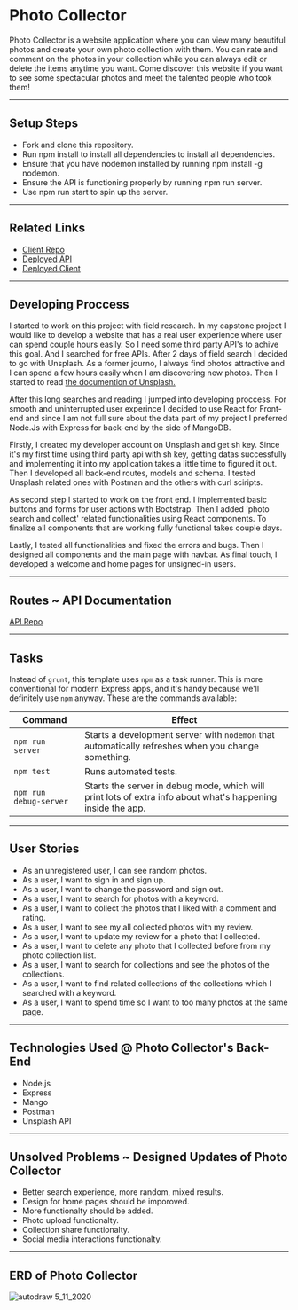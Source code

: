 # Photo Collector
Photo Collector is a website application where you can view many beautiful photos and
create your own photo collection with them. You can rate and comment on the photos in your collection while you
can always edit or delete the items anytime you want. Come discover this website if you want to see
some spectacular photos and meet the talented people who took them!

-----------------------

## Setup Steps
<ul>
 <li> Fork and clone this repository.</li>
 <li> Run npm install to install all dependencies to install all dependencies.</li>
 <li>Ensure that you have nodemon installed by running npm install -g nodemon.</li>
 <li>Ensure the API is functioning properly by running npm run server.</li>
 <li> Use npm run start to spin up the server.</li>
</ul>

-----------------------

## Related Links
<ul>
  <li><a target="_blank" rel="noopener noreferrer" href="https://github.com/ozenesat/photo-collector-client">Client Repo</a></li>
  <li><a target="_blank" rel="noopener noreferrer" href="https://mysterious-escarpment-32571.herokuapp.com">Deployed API</a></li>
  <li><a target="_blank" rel="noopener noreferrer" href="https://ozenesat.github.io/photo-collector-client/">Deployed Client</a></li>
</ul>

-----------------------

## Developing Proccess

I started to work on this project with field research. In my capstone project I would like to develop a website that has a real user experience where user can spend couple hours easily. So I need some third party API's to achive this goal. And I searched for free APIs. After 2 days of field search I decided to go with Unsplash. As a former journo, I always find photos attractive and I can spend a few hours easily when I am discovering new photos. Then I started to read <a target="_blank" rel="noopener noreferrer" href="https://unsplash.com/documentation"> the documention of Unsplash.</a>

After this long searches and reading I jumped into developing proccess. For smooth and uninterrupted user experince I decided to use React for Front-end and since I am not full sure about the data part of my project I preferred Node.Js with Express for back-end by the side of MangoDB.

Firstly, I created my developer account on Unsplash and get sh key. Since it's my first time using third party api with sh key, getting datas successfully and implementing it into my application takes a little time to figured it out. Then I developed all back-end routes, models and schema. I tested Unsplash related ones with Postman and the others with curl sciripts.

As second step I started to work on the front end. I implemented basic buttons and forms for user actions with Bootstrap. Then I added 'photo search and collect' related functionalities using React components. To finalize all components that are working fully functional takes couple days.

Lastly, I tested all functionalities and fixed the errors and bugs. Then I designed all components and the main page with navbar. As final touch, I developed a welcome and home pages for unsigned-in users.

-----------------------

## Routes ~ API Documentation

<a target="./Routes.md" href="./Routes.md">API Repo</a>

-----------------------

## Tasks

Instead of `grunt`, this template uses `npm` as a task runner. This is more
conventional for modern Express apps, and it's handy because we'll definitely
use `npm` anyway. These are the commands available:

| Command                | Effect                                                                                                      |
|------------------------|-------------------------------------------------------------------------------------------------------------|
| `npm run server`       | Starts a development server with `nodemon` that automatically refreshes when you change something.                                                                                         |
| `npm test`             | Runs automated tests.                                                                                       |
| `npm run debug-server` | Starts the server in debug mode, which will print lots of extra info about what's happening inside the app. |

-----------------------

## User Stories
<ul>
  <li> As an unregistered user, I can see random photos.</li>
  <li> As a user, I want to sign in and sign up.</li>
  <li> As a user, I want to change the password and sign out.</li>
  <li> As a user, I want to search for photos with a keyword.</li>
  <li> As a user, I want to collect the photos that I liked with a comment and rating.</li>
  <li> As a user, I want to see my all collected photos with my review.</li>
  <li> As a user, I want to update my review for a photo that I collected.</li>
  <li> As a user, I want to delete any photo that I collected before from my photo collection list.</li>
  <li> As a user, I want to search for collections and see the photos of the collections.</li>
  <li> As a user, I want to find related collections of the collections which I searched with a keyword.</li>
  <li> As a user, I want to spend time so I want to too many photos at the same page.</li>
</ul>

-----------------------

## Technologies Used @ Photo Collector's Back-End
<ul>
  <li>Node.js</li>
  <li>Express</li>
  <li>Mango</li>
  <li>Postman</li>
  <li>Unsplash API</li>
</ul>

-----------------------

## Unsolved Problems ~ Designed Updates of Photo Collector
<ul>
  <li> Better search experience, more random, mixed results.</li>
  <li> Design for home pages should be imporoved.</li>
  <li> More functionalty should be added.</li>
  <li> Photo upload functionalty.</li>
  <li> Collection share functionalty.</li>
  <li> Social media interactions functionalty.</li>
</ul>

-----------------------

## ERD of Photo Collector
![autodraw 5_11_2020](https://media.git.generalassemb.ly/user/26372/files/94c75b00-936e-11ea-9271-e96497c86b7e)
